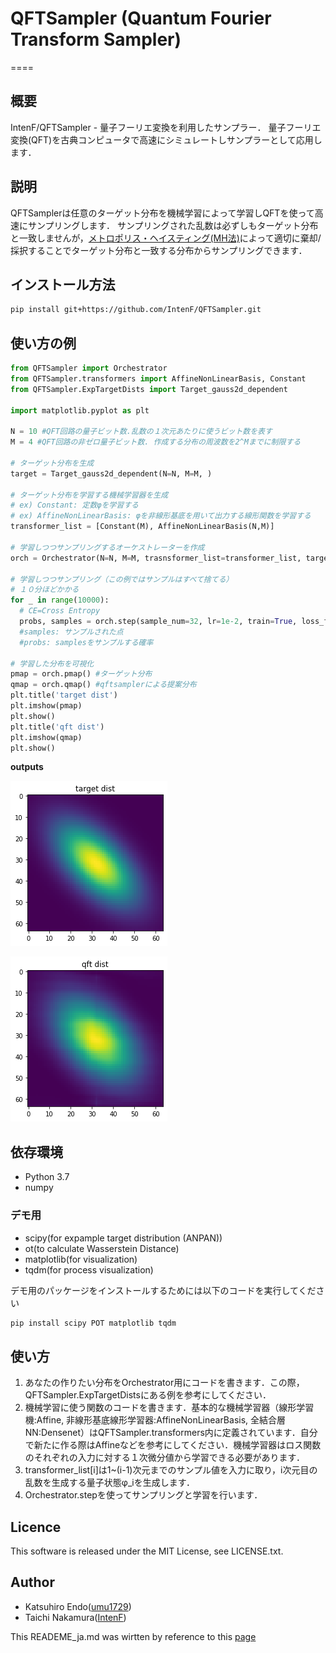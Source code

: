 # QFTSampler (Quantum Fourier Transform Sampler)
====

## 概要
IntenF/QFTSampler - 量子フーリエ変換を利用したサンプラー．
量子フーリエ変換(QFT)を古典コンピュータで高速にシミュレートしサンプラーとして応用します．

## 説明
QFTSamplerは任意のターゲット分布を機械学習によって学習しQFTを使って高速にサンプリングします．
サンプリングされた乱数は必ずしもターゲット分布と一致しませんが，[メトロポリス・ヘイスティング(MH法)](https://ja.wikipedia.org/wiki/%E3%83%A1%E3%83%88%E3%83%AD%E3%83%9D%E3%83%AA%E3%82%B9%E3%83%BB%E3%83%98%E3%82%A4%E3%82%B9%E3%83%86%E3%82%A3%E3%83%B3%E3%82%B0%E3%82%B9%E6%B3%95)によって適切に棄却/採択することでターゲット分布と一致する分布からサンプリングできます．

## インストール方法

```bash
pip install git+https://github.com/IntenF/QFTSampler.git
```

## 使い方の例

```python
from QFTSampler import Orchestrator
from QFTSampler.transformers import AffineNonLinearBasis, Constant
from QFTSampler.ExpTargetDists import Target_gauss2d_dependent

import matplotlib.pyplot as plt

N = 10 #QFT回路の量子ビット数.乱数の１次元あたりに使うビット数を表す
M = 4 #QFT回路の非ゼロ量子ビット数. 作成する分布の周波数を2^Mまでに制限する

# ターゲット分布を生成
target = Target_gauss2d_dependent(N=N, M=M, )

# ターゲット分布を学習する機械学習器を生成
# ex) Constant: 定数φを学習する
# ex) AffineNonLinearBasis: φを非線形基底を用いて出力する線形関数を学習する
transformer_list = [Constant(M), AffineNonLinearBasis(N,M)]

# 学習しつつサンプリングするオーケストレーターを作成
orch = Orchestrator(N=N, M=M, trasnsformer_list=transformer_list, target=target)

# 学習しつつサンプリング（この例ではサンプルはすべて捨てる）
# １０分ほどかかる
for _ in range(10000):
  # CE=Cross Entropy
  probs, samples = orch.step(sample_num=32, lr=1e-2, train=True, loss_func='CE')
  #samples: サンプルされた点
  #probs: samplesをサンプルする確率

# 学習した分布を可視化
pmap = orch.pmap() #ターゲット分布
qmap = orch.qmap() #qftsamplerによる提案分布
plt.title('target dist')
plt.imshow(pmap)
plt.show()
plt.title('qft dist')
plt.imshow(qmap)
plt.show()
```
**outputs**

![target dist](image/exp_target_dist.png)

![qft dist](image/exp_qft_dist.png)

## 依存環境
- Python 3.7
- numpy

### デモ用
- scipy(for expample target distribution (ANPAN))
- ot(to calculate Wasserstein Distance)
- matplotlib(for visualization)
- tqdm(for process visualization)

 デモ用のパッケージをインストールするためには以下のコードを実行してください
 ```bash
 pip install scipy POT matplotlib tqdm
 ```

## 使い方
1. あなたの作りたい分布をOrchestrator用にコードを書きます．この際，QFTSampler.ExpTargetDistsにある例を参考にしてください．
1. 機械学習に使う関数のコードを書きます．基本的な機械学習器（線形学習機:Affine, 非線形基底線形学習器:AffineNonLinearBasis, 全結合層NN:Densenet）はQFTSampler.transformers内に定義されています．自分で新たに作る際はAffineなどを参考にしてください．機械学習器はロス関数のそれぞれの入力に対する１次微分値から学習できる必要があります．
1. transformer_list[i]は1~(i-1)次元までのサンプル値を入力に取り，i次元目の乱数を生成する量子状態φ_iを生成します．
1. Orchestrator.stepを使ってサンプリングと学習を行います．


## Licence
This software is released under the MIT License, see LICENSE.txt.

## Author
- Katsuhiro Endo([umu1729](https://github.com/umu1729))
- Taichi Nakamura([IntenF](https://github.com/IntenF))

This READEME_ja.md was wirtten by reference to this [page](https://deeeet.com/writing/2014/07/31/readme/)
